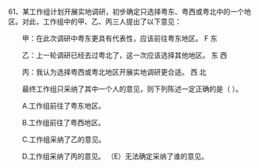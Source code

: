 61、某工作组计划开展实地调研，初步确定只选择粤东、粤西或粤北中的一个地区。对此，工作组中的甲、乙、丙三人提出了以下意见：

　　甲：在此次调研中粤东更具有代表性，应该前往粤东地区。  F  东

　　乙：上一轮调研已经去过粤北了，这一次应该选择其他地区。   东  西   

　　丙：我认为选择粤西或粤北地区开展实地调研更合适。  西  北  

　　最终工作组只采纳了其中一个人的意见，则下列陈述一定正确的是（   ）。

　　A.工作组前往了粤东地区。

　　B.工作组前往了粤西地区。

　　C.工作组采纳了乙的意见。

　　D.工作组采纳了丙的意见。
（E）无法确定采纳了谁的意见。
